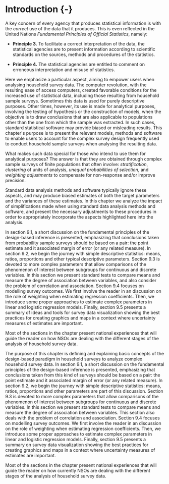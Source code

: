 # Introduction {-}

A key concern of every agency that produces statistical information is with the *correct* use of the data that it produces. This is even reflected in the United Nations *Fundamental Principles of Official Statistics*, namely: 

-  **Principle 3.** To facilitate a correct interpretation of the data, the statistical
agencies are to present information according to scientific standards on the sources,
methods and procedures of the statistics.

-  **Principle 4.** The statistical agencies are entitled to comment on erroneous
interpretation and misuse of statistics. 

Here we emphasize a particular aspect, aiming to empower users when analysing household survey data. The computer revolution, with the resulting ease of access computers, created favorable conditions for the increased use of statistical data, including those resulting from household sample surveys. Sometimes this data is used for purely descriptive purposes. Other times, however, its use is made for analytical purposes, involving the testing of hypothesis or the construction of models, when the objective is to draw conclusions that are also applicable to populations other than the one from which the sample was extracted. In such cases, standard statistical software may provide biased or misleading results. This chapter's purpose is to present the relevant models, methods and software to enable users to account for the complex survey design frequently used to conduct household sample surveys when analysing the resulting data.

What makes such data special for those who intend to use them for analytical purposes? 
The answer is that they are obtained through complex sample surveys of finite populations that often involve: *stratification*, *clustering* of units of analysis, *unequal probabilities of selection*, and *weighting adjustments* to compensate for non-response and/or improve precision. 

Standard data analysis methods and software typically ignore these aspects, and may produce biased estimates of both the target parameters and the variances of these estimates. In this chapter we analyze the impact of simplifications made when using standard data analysis methods and software, and present the necessary adjustments to these procedures in order to appropriately incorporate the aspects highlighted here into the analysis. 

In section 9.1, a short discussion on the fundamental principles of the design-based inference is presented, emphasizing that conclusions taken from probability sample surveys should be based on a pair: the point estimate and it associated margin of error (or any related measure). In section 9.2, we begin the journey with simple descriptive statistics: means, ratios, proportions and other typical descriptive parameters. Section 9.3 is devoted to more complex parameters that allow comparisons of the phenomenon of interest between subgroups for continuous and discrete variables. In this section we present standard tests to compare means and measure the degree of association between variables, and also consider the problem of correlation and association. Section 9.4 focuses on modelling survey outcomes. We first involve the reader in an discussion on the role of weighting when estimating regression coefficients. Then, we introduce some proper approaches to estimate complex parameters in linear and logistic regression models. Finally, section 9.5 presents a summary of ideas and tools for survey data visualization showing the best practices for creating graphics and maps in a context where uncertainty measures of estimates are important. 

Most of the sections in the chapter present national experiences that will guide the reader on how NSOs are dealing with the different stages of the analysis of household survey data.

The purpose of this chapter is defining and explaining basic concepts of the design-based paradigm in household surveys to analyze complex household survey data. In section 9.1, a short discussion on the fundamental principles of the design-based inference is presented, emphasizing that conclusions taken from this kind of surveys should be based on a pair: the point estimate and it associated margin of error (or any related measure). In section 9.2, we begin the journey with simple descriptive statistics: means, ratios, proportions and other parameters are part of this discussion. Section 9.3 is devoted to more complex parameters that allow comparisons of the phenomenon of interest between subgroups for continuous and discrete variables. In this section we present standard tests to compare means and measure the degree of association between variables. This section also deals with the problem of correlation and association. Section 9.4 focuses on modelling survey outcomes. We first involve the reader in an discussion on the role of weighting when estimating regression coefficients. Then, we introduce some proper approaches to estimate complex parameters in linear and logistic regression models. Finally, section 9.5 presents a summary on survey data visualization showing the best practices for creating graphics and maps in a context where uncertainty measures of estimates are important. 

Most of the sections in the chapter present national experiences that will guide the reader on how currently NSOs are dealing with the different stages of the analysis of household survey data.
